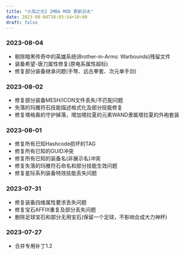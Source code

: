 ```yaml
---
title: "火炬之光2 IMBA MOD 更新日志"
date: 2023-08-04T16:03:54+10:00
draft: false
---
```


### 2023-08-04
- 剔除暗黑传奇中的英雄系统(Brother-in-Arms: Warbounds)残留文件
- 装备希望-唐刀属性修复(原电系属性超标)
- 修复部分装备继承问题(手弩、远古拳套、次元单手剑)

### 2023-08-02
- 修复部分装备MESH/ICON文件丢失/不匹配问题
- 失落的玛雅符石技能描述格式化及部分技能修复
- 修复塔格奥的守护掉落，增加塔拉夏的元素WAND隶属塔拉夏的外袍套装

### 2023-08-01
- 修复所有已知Hashcode损坏的TAG
- 修复所有已知的GUID冲突
- 修复所有已知的装备名(非展示名)冲突
- 修复失落的玛雅符石命名和部分技能生效问题
- 修复星际系列装备特效技能丢失问题

### 2023-07-31
- 修复装备四维属性要求丢失问题
- 修复宝石AFFIX重复及部分丢失问题
- 删除足球宝石和部分无用宝石(保留一个足球，不影响合成大力神杯)

### 2023-07-27
- 合并专用补丁1.2